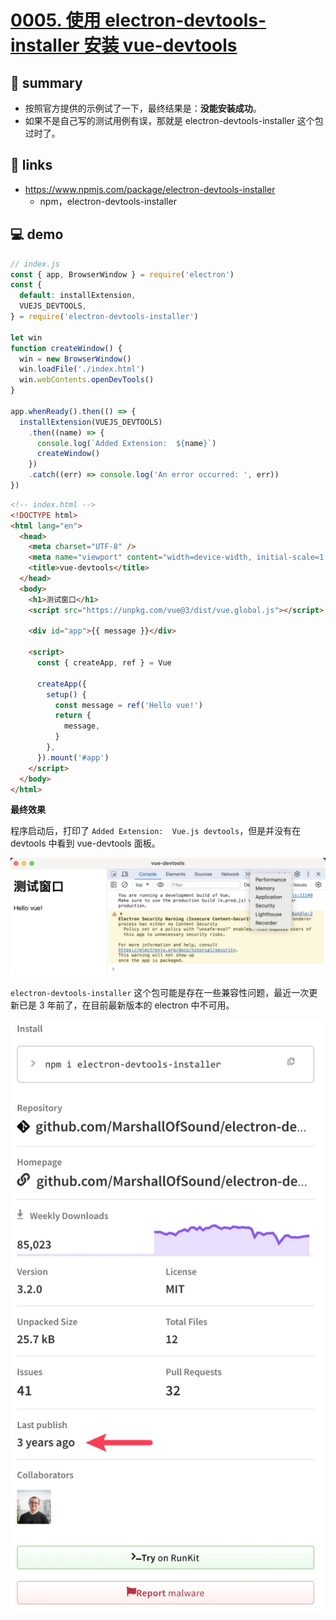# [0005. 使用 electron-devtools-installer 安装 vue-devtools](https://github.com/Tdahuyou/electron/tree/main/0005.%20%E4%BD%BF%E7%94%A8%20electron-devtools-installer%20%E5%AE%89%E8%A3%85%20vue-devtools)

## 📝 summary

- 按照官方提供的示例试了一下，最终结果是：**没能安装成功**。
- 如果不是自己写的测试用例有误，那就是 electron-devtools-installer 这个包过时了。

## 🔗 links

- https://www.npmjs.com/package/electron-devtools-installer
  - npm，electron-devtools-installer

## 💻 demo

```js
// index.js
const { app, BrowserWindow } = require('electron')
const {
  default: installExtension,
  VUEJS_DEVTOOLS,
} = require('electron-devtools-installer')

let win
function createWindow() {
  win = new BrowserWindow()
  win.loadFile('./index.html')
  win.webContents.openDevTools()
}

app.whenReady().then(() => {
  installExtension(VUEJS_DEVTOOLS)
    .then((name) => {
      console.log(`Added Extension:  ${name}`)
      createWindow()
    })
    .catch((err) => console.log('An error occurred: ', err))
})
```

```html
<!-- index.html -->
<!DOCTYPE html>
<html lang="en">
  <head>
    <meta charset="UTF-8" />
    <meta name="viewport" content="width=device-width, initial-scale=1.0" />
    <title>vue-devtools</title>
  </head>
  <body>
    <h1>测试窗口</h1>
    <script src="https://unpkg.com/vue@3/dist/vue.global.js"></script>

    <div id="app">{{ message }}</div>

    <script>
      const { createApp, ref } = Vue

      createApp({
        setup() {
          const message = ref('Hello vue!')
          return {
            message,
          }
        },
      }).mount('#app')
    </script>
  </body>
</html>
```

**最终效果**

程序启动后，打印了 `Added Extension:  Vue.js devtools`，但是并没有在 devtools 中看到 vue-devtools 面板。

![](md-imgs/2024-10-13-21-10-15.png)

`electron-devtools-installer` 这个包可能是存在一些兼容性问题，最近一次更新已是 3 年前了，在目前最新版本的 electron 中不可用。

![](md-imgs/2024-10-13-21-10-33.png)

